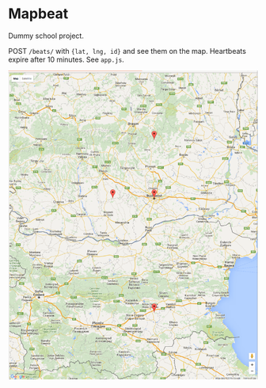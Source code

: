 # Mapbeat

Dummy school project.

POST `/beats/` with `{lat, lng, id}` and see them on the map. Heartbeats expire after 10 minutes. See `app.js`.

![Screenshot](https://raw.githubusercontent.com/mihneadb/mapbeat/master/screenshot.png)
